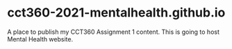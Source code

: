 # cct360-2021-mentalhealth.github.io
A place to publish my CCT360 Assignment 1 content. This is going to host Mental Health website.
